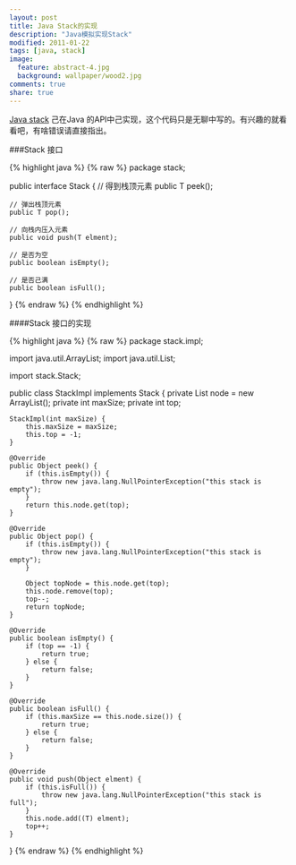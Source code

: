 ```yaml
---
layout: post
title: Java Stack的实现
description: "Java模拟实现Stack"
modified: 2011-01-22
tags: [java, stack]
image:
  feature: abstract-4.jpg
  background: wallpaper/wood2.jpg
comments: true
share: true
---
```


[Java stack](http://docs.oracle.com/javase/7/docs/api/java/util/Stack.html) 己在Java 的API中己实现，这个代码只是无聊中写的。有兴趣的就看看吧，有啥错误请直接指出。


###Stack 接口

{% highlight java %}
{% raw %}
package stack;

public interface Stack<T> {
	// 得到栈顶元素
	public T peek();

	// 弹出栈顶元素
	public T pop();

	// 向栈内压入元素
	public void push(T elment);

	// 是否为空
	public boolean isEmpty();

	// 是否己满
	public boolean isFull();

}
{% endraw %}
{% endhighlight %}

####Stack 接口的实现

{% highlight java %}
{% raw %}
package stack.impl;

import java.util.ArrayList;
import java.util.List;

import stack.Stack;

public class StackImpl<T> implements Stack {
	private List<T> node = new ArrayList<T>();
	private int maxSize;
	private int top;

	StackImpl(int maxSize) {
		this.maxSize = maxSize;
		this.top = -1;
	}

	@Override
	public Object peek() {
		if (this.isEmpty()) {
			throw new java.lang.NullPointerException("this stack is empty");
		}
		return this.node.get(top);
	}

	@Override
	public Object pop() {
		if (this.isEmpty()) {
			throw new java.lang.NullPointerException("this stack is empty");
		}

		Object topNode = this.node.get(top);
		this.node.remove(top);
		top--;
		return topNode;
	}

	@Override
	public boolean isEmpty() {
		if (top == -1) {
			return true;
		} else {
			return false;
		}
	}

	@Override
	public boolean isFull() {
		if (this.maxSize == this.node.size()) {
			return true;
		} else {
			return false;
		}
	}

	@Override
	public void push(Object elment) {
		if (this.isFull()) {
			throw new java.lang.NullPointerException("this stack is full");
		}
		this.node.add((T) elment);
		top++;
	}
}
{% endraw %}
{% endhighlight %}
